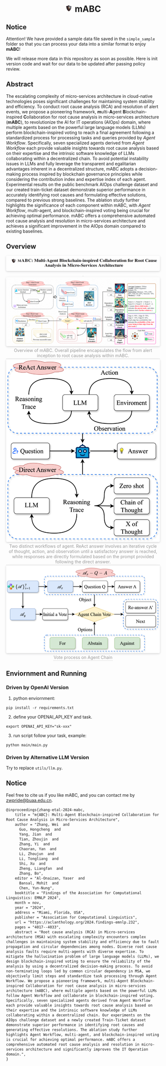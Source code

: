 <div align= "center">
    <h1> <img src="./assets/mABC.png" width="25x"> mABC</h1>
</div>

## Notice
Attention! We have provided a sample data file saved in the `simple_sample` folder so that you can process your data into a similar format to enjoy **mABC**!

We will release more data in this repository as soon as possible. Here is init version code and wait for our data to be updated after passing policy review. 

## Abstract
The escalating complexity of micro-services architecture in cloud-native technologies poses significant challenges for maintaining system stability and efficiency. To conduct root cause analysis (RCA) and resolution of alert events, we propose a pioneering framework, **m**ulti-**A**gent **B**lockchain-inspired **C**ollaboration for root cause analysis in micro-services architecture (**mABC**), to revolutionize the AI for IT operations (AIOps) domain, where multiple agents based on the powerful large language models (LLMs) perform blockchain-inspired voting to reach a final agreement following a standardized process for processing tasks and queries provided by *Agent Workflow*. Specifically, seven specialized agents derived from *Agent Workflow* each provide valuable insights towards root cause analysis based on their expertise and the intrinsic software knowledge of LLMs collaborating within a decentralized chain. To avoid potential instability issues in LLMs and fully leverage the transparent and egalitarian advantages inherent in a decentralized structure, mABC adopts a decision-making process inspired by blockchain governance principles while considering the contribution index and expertise index of each agent. Experimental results on the public benchmark AIOps challenge dataset and our created train-ticket dataset demonstrate superior performance in accurately identifying root causes and formulating effective solutions, compared to previous strong baselines. The ablation study further highlights the significance of each component within mABC, with *Agent Workflow*, multi-agent, and blockchain-inspired voting being crucial for achieving optimal performance. mABC offers a comprehensive automated root cause analysis and resolution in micro-services architecture and achieves a significant improvement in the AIOps domain compared to existing baselines.


## Overview
<center>
    <img style="border-radius: 0.3125em;
    box-shadow: 0 2px 4px 0 rgba(34,36,38,.12),0 2px 10px 0 rgba(34,36,38,.08);" 
    src="./assets/all.jpg">
    <br>
    <div style="color:orange; border-bottom: 1px solid #d9d9d9;
    display: inline-block;
    color: #999;
    padding: 2px;"></div>
</center>
<!-- ![img](./assets/overview.svg)
![img](./assets/vote.svg)
![img](./assets/workflow.svg) -->

<center>
    <img style="border-radius: 0.3125em;
    box-shadow: 0 2px 4px 0 rgba(34,36,38,.12),0 2px 10px 0 rgba(34,36,38,.08);" 
    src="./assets/overview.png">
    <br>
    <div style="color:orange; border-bottom: 1px solid #d9d9d9;
    display: inline-block;
    color: #999;
    padding: 2px;">Overview of mABC. Overall pipeline encapsulates the flow from alert inception to root cause analysis within mABC.</div>
</center>

<center>
    <img style="border-radius: 0.3125em;
    box-shadow: 0 2px 4px 0 rgba(34,36,38,.12),0 2px 10px 0 rgba(34,36,38,.08);" 
    src="./assets/workflow.svg">
    <br>
    <div style="color:orange; border-bottom: 1px solid #d9d9d9;
    display: inline-block;
    color: #999;
    padding: 2px;">Two distinct workflows of agent. ReAct answer involves an iterative cycle of thought, action, and observation until a satisfactory answer is reached, while responses are directly formulated based on the prompt provided following the direct answer.</div>
</center>

<center>
    <img style="border-radius: 0.3125em;
    box-shadow: 0 2px 4px 0 rgba(34,36,38,.12),0 2px 10px 0 rgba(34,36,38,.08);" 
    src="./assets/vote.svg">
    <br>
    <div style="color:orange; border-bottom: 1px solid #d9d9d9;
    display: inline-block;
    color: #999;
    padding: 2px;">Vote process on Agent Chain</div>
</center>

## Enviornment and Running

### Driven by OpenAI Version

1. python enviornment:

```
pip install -r requirements.txt
```

2. define your OPENAI_API_KEY and task.

```
export OPENAI_API_KEY="sk-xxx"
```

3. run script follow your task, example:

```
python main/main.py
```

### Driven by Alternative LLM Version

Try to replace `utils/llm.py`.



## Notice
Feel free to cite us if you like mABC, and you can contact me by zwpride@buaa.edu.cn.

```
@inproceedings{zhang-etal-2024-mabc,
    title = "m{ABC}: Multi-Agent Blockchain-inspired Collaboration for Root Cause Analysis in Micro-Services Architecture",
    author = "Zhang, Wei  and
      Guo, Hongcheng  and
      Yang, Jian  and
      Tian, Zhoujin  and
      Zhang, Yi  and
      Chaoran, Yan  and
      Li, Zhoujun  and
      Li, Tongliang  and
      Shi, Xu  and
      Zheng, Liangfan  and
      Zhang, Bo",
    editor = "Al-Onaizan, Yaser  and
      Bansal, Mohit  and
      Chen, Yun-Nung",
    booktitle = "Findings of the Association for Computational Linguistics: EMNLP 2024",
    month = nov,
    year = "2024",
    address = "Miami, Florida, USA",
    publisher = "Association for Computational Linguistics",
    url = "https://aclanthology.org/2024.findings-emnlp.232",
    pages = "4017--4033",
    abstract = "Root cause analysis (RCA) in Micro-services architecture (MSA) with escalating complexity encounters complex challenges in maintaining system stability and efficiency due to fault propagation and circular dependencies among nodes. Diverse root cause analysis faults require multi-agents with diverse expertise. To mitigate the hallucination problem of large language models (LLMs), we design blockchain-inspired voting to ensure the reliability of the analysis by using a decentralized decision-making process. To avoid non-terminating loops led by common circular dependency in MSA, we objectively limit steps and standardize task processing through Agent Workflow. We propose a pioneering framework, multi-Agent Blockchain-inspired Collaboration for root cause analysis in micro-services architecture (mABC), where multiple agents based on the powerful LLMs follow Agent Workflow and collaborate in blockchain-inspired voting. Specifically, seven specialized agents derived from Agent Workflow each provide valuable insights towards root cause analysis based on their expertise and the intrinsic software knowledge of LLMs collaborating within a decentralized chain. Our experiments on the AIOps challenge dataset and a newly created Train-Ticket dataset demonstrate superior performance in identifying root causes and generating effective resolutions. The ablation study further highlights Agent Workflow, multi-agent, and blockchain-inspired voting is crucial for achieving optimal performance. mABC offers a comprehensive automated root cause analysis and resolution in micro-services architecture and significantly improves the IT Operation domain.",
}
```
